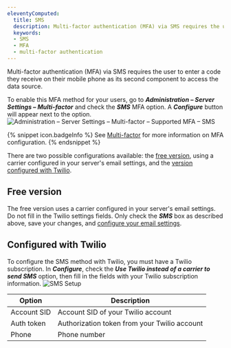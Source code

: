 ```yaml
---
eleventyComputed:
  title: SMS
  description: Multi-factor authentication (MFA) via SMS requires the user to enter a code they receive on their mobile phone as its second component to access the data source.
  keywords:
  - SMS
  - MFA
  - multi-factor authentication
---
```

Multi-factor authentication (MFA) via SMS requires the user to enter a code they receive on their mobile phone as its second component to access the data source.

To enable this MFA method for your users, go to ***Administration – Server Settings – Multi-factor*** and check the ***SMS*** MFA option. A ***Configure*** button will appear next to the option.
![Administration – Server Settings – Multi-factor – Supported MFA – SMS](https://cdnweb.devolutions.net/docs/en/server/ServerOp2068.png)

{% snippet icon.badgeInfo %}
See [Multi-factor](/server/web-interface/administration/configuration/server-settings/security/two-factor/) for more information on MFA configuration.
{% endsnippet %}

There are two possible configurations available: the [free version](#free-version), using a carrier configured in your server's email settings, and the [version configured with Twilio](#configured-with-twilio).

## Free version
The free version uses a carrier configured in your server's email settings. Do not fill in the Twilio settings fields. Only check the ***SMS*** box as described above, save your changes, and [configure your email settings](/kb/devolutions-server/how-to-articles/configure-smtp-server/configure-smtp-email/).

## Configured with Twilio
To configure the SMS method with Twilio, you must have a Twilio subscription. In ***Configure***, check the ***Use Twilio instead of a carrier to send SMS*** option, then fill in the fields with your Twilio subscription information.
![SMS Setup](https://cdnweb.devolutions.net/docs/en/server/ServerOp8136.png)

| Option      | Description                                  |
|-------------|----------------------------------------------|
| Account SID | Account SID of your Twilio account           |
| Auth token  | Authorization token from your Twilio account |
| Phone       | Phone number                                 |
